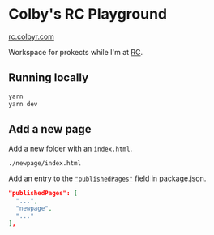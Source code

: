 # Colby's RC Playground

[rc.colbyr.com](https://rc.colbyr.com)

Workspace for prokects while I'm at [RC](https://recurse.com).

## Running locally

```sh
yarn
yarn dev
```

## Add a new page

Add a new folder with an `index.html`.

```
./newpage/index.html
```

Add an entry to the [`"publishedPages"`](https://github.com/colbyr/rc-playground/blob/b4cad69efc43e46a1713b0785639f2b70649decc/package.json#L34-L39) field in package.json.

```json
"publishedPages": [
  "...",
  "newpage",
  "..."
],
```
